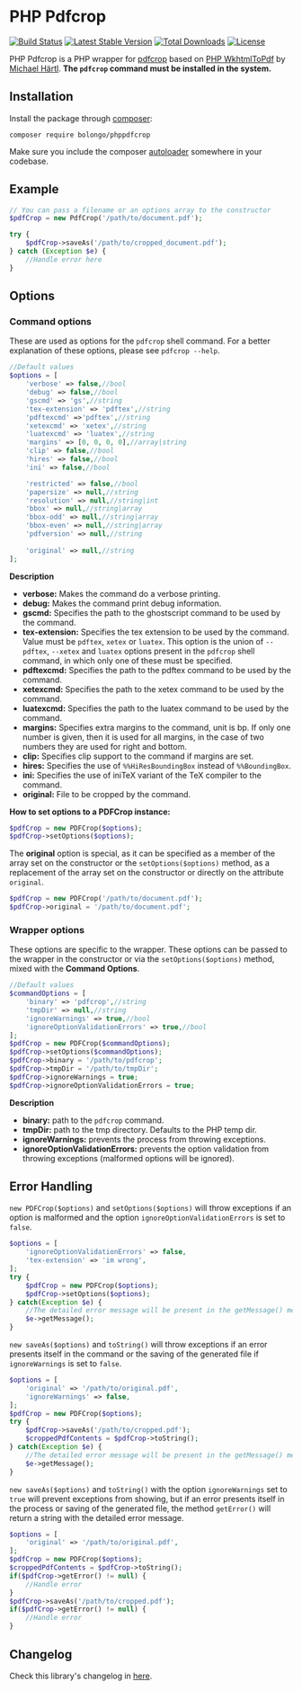 # PHP Pdfcrop

[![Build Status](https://secure.travis-ci.org/bolongo/phppdfcrop.png)](http://travis-ci.org/bolongo/phppdfcrop)
[![Latest Stable Version](https://poser.pugx.org/bolongo/phppdfcrop/v/stable.svg)](https://packagist.org/packages/bolongo/phppdfcrop)
[![Total Downloads](https://poser.pugx.org/bolongo/phppdfcrop/downloads)](https://packagist.org/packages/bolongo/phppdfcrop)
[![License](https://poser.pugx.org/bolongo/phppdfcrop/license.svg)](https://packagist.org/packages/bolongo/phppdfcrop)

PHP Pdfcrop is a PHP wrapper for [pdfcrop](http://pdfcrop.sourceforge.net/) based on
[PHP WkhtmlToPdf](https://github.com/mikehaertl/phpwkhtmltopdf) by [Michael Härtl](https://github.com/mikehaertl).
**The `pdfcrop` command must be installed in the system.**

## Installation

Install the package through [composer](https://getcomposer.org/):
```
composer require bolongo/phppdfcrop
```

Make sure you include the composer [autoloader](https://getcomposer.org/doc/01-basic-usage.md#autoloading)
somewhere in your codebase.

## Example
```php
// You can pass a filename or an options array to the constructor
$pdfCrop = new PdfCrop('/path/to/document.pdf');

try {
    $pdfCrop->saveAs('/path/to/cropped_document.pdf');
} catch (Exception $e) {
    //Handle error here
}
```

## Options
### Command options
These are used as options for the `pdfcrop` shell command. For a better explanation of these options, please see
`pdfcrop --help`.

```php
//Default values
$options = [
    'verbose' => false,//bool
    'debug' => false,//bool
    'gscmd' => 'gs',//string
    'tex-extension' => 'pdftex',//string
    'pdftexcmd' =>'pdftex',//string
    'xetexcmd' => 'xetex',//string
    'luatexcmd' => 'luatex',//string
    'margins' => [0, 0, 0, 0],//array|string
    'clip' => false,//bool
    'hires' => false,//bool
    'ini' => false,//bool

    'restricted' => false,//bool
    'papersize' => null,//string
    'resolution' => null,//string|int
    'bbox' => null,//string|array
    'bbox-odd' => null,//string|array
    'bbox-even' => null,//string|array
    'pdfversion' => null,//string
    
    'original' => null,//string
];
```

**Description**
- **verbose:** Makes the command do a verbose printing.
- **debug:** Makes the command print debug information.
- **gscmd:** Specifies the path to the ghostscript command to be used by the command.
- **tex-extension:** Specifies the tex extension to be used by the command. Value must be `pdftex`, `xetex` or `luatex`.
    This option is the union of `--pdftex`, `--xetex` and `luatex` options present in the `pdfcrop` shell command,
    in which only one of these must be specified.
- **pdftexcmd:** Specifies the path to the pdftex command to be used by the command.
- **xetexcmd:** Specifies the path to the xetex command to be used by the command.
- **luatexcmd:** Specifies the path to the luatex command to be used by the command.
- **margins:** Specifies extra margins to the command, unit is bp. If only one number is given, then it is used for all 
    margins, in the case of two numbers they are used for right and bottom.
- **clip:** Specifies clip support to the command if margins are set.
- **hires:** Specifies the use of `%%HiResBoundingBox` instead of `%%BoundingBox`.
- **ini:** Specifies the use of iniTeX variant of the TeX compiler to the command.
- **original:** File to be cropped by the command.

**How to set options to a PDFCrop instance:**

```php
$pdfCrop = new PDFCrop($options);
$pdfCrop->setOptions($options);
```

The **original** option is special, as it can be specified as a member of the array set on the constructor or the
`setOptions($options)` method, as a replacement of the array set on the constructor or directly on the attribute
`original`.

```php
$pdfCrop = new PDFCrop('/path/to/document.pdf');
$pdfCrop->original = '/path/to/document.pdf';
```

### Wrapper options
These options are specific to the wrapper. These options can be passed to the
    wrapper in the constructor or via the `setOptions($options)` method, mixed with the **Command Options**.

```php
//Default values
$commandOptions = [
    'binary' => 'pdfcrop',//string
    'tmpDir' => null,//string
    'ignoreWarnings' => true,//bool
    'ignoreOptionValidationErrors' => true,//bool
];
$pdfCrop = new PDFCrop($commandOptions);
$pdfCrop->setOptions($commandOptions);
$pdfCrop->binary = '/path/to/pdfcrop';
$pdfCrop->tmpDir = '/path/to/tmpDir';
$pdfCrop->ignoreWarnings = true;
$pdfCrop->ignoreOptionValidationErrors = true;
``` 

**Description**
- **binary:** path to the `pdfcrop` command.
- **tmpDir:** path to the tmp directory. Defaults to the PHP temp dir.
- **ignoreWarnings:** prevents the process from throwing exceptions.
- **ignoreOptionValidationErrors:** prevents the option validation from throwing exceptions (malformed options will be
    ignored).

## Error Handling

`new PDFCrop($options)` and `setOptions($options)` will throw exceptions if an option is malformed and the option
    `ignoreOptionValidationErrors` is set to `false`.

```php
$options = [
    'ignoreOptionValidationErrors' => false,
    'tex-extension' => 'im wrong',
];
try {
    $pdfCrop = new PDFCrop($options);
    $pdfCrop->setOptions($options);
} catch(Exception $e) {
    //The detailed error message will be present in the getMessage() method
    $e->getMessage();
}
```

`new saveAs($options)` and `toString()` will throw exceptions if an error presents itself in the command or the saving
    of the generated file if `ignoreWarnings` is set to `false`.

```php
$options = [
    'original' => '/path/to/original.pdf',
    'ignoreWarnings' => false,
];
$pdfCrop = new PDFCrop($options);
try {
    $pdfCrop->saveAs('/path/to/cropped.pdf');
    $croppedPdfContents = $pdfCrop->toString();
} catch(Exception $e) {
    //The detailed error message will be present in the getMessage() method
    $e->getMessage();
}
```

`new saveAs($options)` and `toString()` with the option `ignoreWarnings` set to `true` will prevent exceptions from
    showing, but if an error presents itself in the process or saving of the generated file, the method `getError()`
    will return a string with the detailed error message.

```php
$options = [
    'original' => '/path/to/original.pdf',
];
$pdfCrop = new PDFCrop($options);
$croppedPdfContents = $pdfCrop->toString();
if($pdfCrop->getError() != null) {
    //Handle error
}
$pdfCrop->saveAs('/path/to/cropped.pdf');
if($pdfCrop->getError() != null) {
    //Handle error
}
```

## Changelog
Check this library's changelog in [here](CHANGELOG.md).